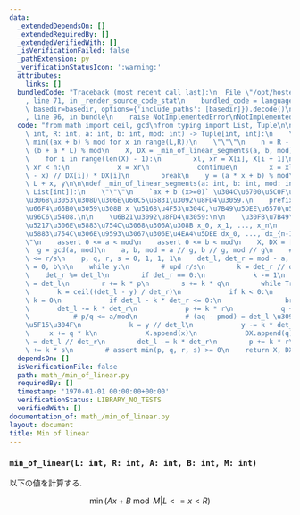 ```yaml
---
data:
  _extendedDependsOn: []
  _extendedRequiredBy: []
  _extendedVerifiedWith: []
  _isVerificationFailed: false
  _pathExtension: py
  _verificationStatusIcon: ':warning:'
  attributes:
    links: []
  bundledCode: "Traceback (most recent call last):\n  File \"/opt/hostedtoolcache/PyPy/3.7.13/x64/site-packages/onlinejudge_verify/documentation/build.py\"\
    , line 71, in _render_source_code_stat\n    bundled_code = language.bundle(stat.path,\
    \ basedir=basedir, options={'include_paths': [basedir]}).decode()\n  File \"/opt/hostedtoolcache/PyPy/3.7.13/x64/site-packages/onlinejudge_verify/languages/python.py\"\
    , line 96, in bundle\n    raise NotImplementedError\nNotImplementedError\n"
  code: "from math import ceil, gcd\nfrom typing import List, Tuple\n\n\ndef min_of_linear(L:\
    \ int, R: int, a: int, b: int, mod: int) -> Tuple[int, int]:\n    \"\"\"\n   \
    \ min((ax + b) % mod for x in range(L,R))\n    \"\"\"\n    n = R - L\n    b =\
    \ (b + a * L) % mod\n    X, DX = _min_of_linear_segments(a, b, mod)\n    x = 0\n\
    \    for i in range(len(X) - 1):\n        xl, xr = X[i], X[i + 1]\n        if\
    \ xr < n:\n            x = xr\n            continue\n        x = xl + ((n - 1\
    \ - x) // DX[i]) * DX[i]\n        break\n    y = (a * x + b) % mod\n    return\
    \ L + x, y\n\n\ndef _min_of_linear_segments(a: int, b: int, mod: int) -> Tuple[List[int],\
    \ List[int]]:\n    \"\"\"\n    `ax + b (x>=0)` \u304C\u6700\u5C0F\u3068\u306A\u308B\
    \u3068\u3053\u308D\u306E\u60C5\u5831\u3092\u8FD4\u3059.\n    prefix min \u3092\
    \u66F4\u65B0\u3059\u308B x \u5168\u4F53\u304C,\u7B49\u5DEE\u6570\u5217\u306E\u548C\
    \u96C6\u5408.\n\n    \u6B21\u3092\u8FD4\u3059:\n\n    \u30FB\u7B49\u5DEE\u6570\
    \u5217\u306E\u5883\u754C\u3068\u306A\u308B x_0, x_1, ..., x_n\n    \u30FB\u5404\
    \u5883\u754C\u306E\u9593\u3067\u306E\u4EA4\u5DEE dx_0, ..., dx_{n-1}\n    \"\"\
    \"\n    assert 0 <= a < mod\n    assert 0 <= b < mod\n    X, DX = [0], []\n  \
    \  g = gcd(a, mod)\n    a, b, mod = a // g, b // g, mod // g\n    # p/q <= (mod-a)/mod\
    \ <= r/s\n    p, q, r, s = 0, 1, 1, 1\n    det_l, det_r = mod - a, a\n    x, y\
    \ = 0, b\n\n    while y:\n        # upd r/s\n        k = det_r // det_l\n    \
    \    det_r %= det_l\n        if det_r == 0:\n            k -= 1\n            det_r\
    \ = det_l\n        r += k * p\n        s += k * q\n        while True:\n     \
    \       k = ceil((det_l - y) / det_r)\n            if k < 0:\n               \
    \ k = 0\n            if det_l - k * det_r <= 0:\n                break\n     \
    \       det_l -= k * det_r\n            p += k * r\n            q += k * s\n \
    \           # p/q <= a/mod\n            # (aq - pmod) = det_l \u3092 y \u304B\u3089\
    \u5F15\u304F\n            k = y // det_l\n            y -= k * det_l\n       \
    \     x += q * k\n            X.append(x)\n            DX.append(q)\n        k\
    \ = det_l // det_r\n        det_l -= k * det_r\n        p += k * r\n        q\
    \ += k * s\n        # assert min(p, q, r, s) >= 0\n    return X, DX\n"
  dependsOn: []
  isVerificationFile: false
  path: math_/min_of_linear.py
  requiredBy: []
  timestamp: '1970-01-01 00:00:00+00:00'
  verificationStatus: LIBRARY_NO_TESTS
  verifiedWith: []
documentation_of: math_/min_of_linear.py
layout: document
title: Min of linear
---
```


### `min_of_linear(L: int, R: int, A: int, B: int, M: int)`

以下の値を計算する.

$$\min(Ax+B\bmod M | L <= x < R )$$

